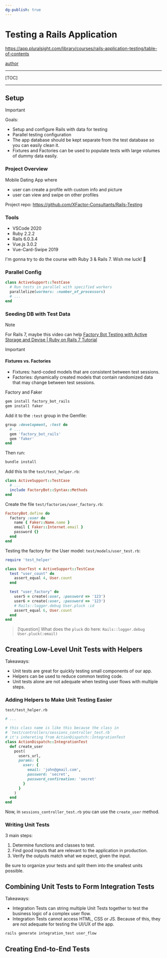 ```yaml
---
dg-publish: true
---
```

# Testing a Rails Application

<https://app.pluralsight.com/library/courses/rails-application-testing/table-of-contents>

[author](https://www.linkedin.com/in/anthony-alampi-254789b0/)

---

[TOC]

---

## Setup

> [!important]
> Goals:
> - Setup and configure Rails with data for testing
> - Parallel testing configuration
> - The app database should be kept separate from the test database so you can easily clean it.
> - Fixtures and Factories can be used to populate tests with large volumes of dummy data easily.

### Project Overview

Mobile Dating App where

- user can create a profile with custom info and picture
- user can view and swipe on other profiles

Project repo: <https://github.com/XFactor-Consultants/Rails-Testing>

### Tools

- VSCode 2020
- Ruby 2.2.2
- Rails 6.0.3.4
- Vue.js 3.0.2
- Vue-Card-Swipe 2019

I'm gonna try to do the course with Ruby 3 & Rails 7. Wish me luck! 🤞

### Parallel Config
```ruby
class ActiveSupport::TestCase
  # Run tests in parallel with specified workers
  parallelize(workers: :number_of_processors)
  # ...
end
```



### Seeding DB with Test Data

> [!note]
> For Rails 7, maybe this video can help [Factory Bot Testing with Active Storage and Devise | Ruby on Rails 7 Tutorial](https://youtu.be/7JdyQEcZ7F8)

> [!important]
> #### Fixtures vs. Factories
>
> - Fixtures: hard-coded models that are consistent between test sessions.
> - Factories: dynamically created models that contain randomized data that may change between test sessions.

Factory and Faker
```sh
gem install factory_bot_rails
gem install faker
```

Add it to the `:test` group in the Gemfile:
```ruby
group :development, :test do
  # ...
  gem 'factory_bot_rails'
  gem 'faker'
end
```

Then run:
```sh
bundle install
```

Add this to the `test/test_helper.rb`:
```ruby
class ActiveSupport::TestCase
  # ...
  include FactoryBot::Syntax::Methods
end
```

Create the file `test/factories/user_factory.rb`:
```ruby
FactoryBot.define do
  factory :user do
    name { Faker::Name.name }
    email { Faker::Internet.email }
    password {}
  end
end
```

Testing the factory for the User model:
`test/models/user_test.rb`:
```ruby
require 'test_helper'

class UserTest < ActiveSupport::TestCase
  test "user_count" do
    assert_equal 4, User.count
  end

  test "user_factory" do
    user5 = create(:user, :password => '123')
    user6 = create(:user, :password => '123')
    # Rails::logger.debug User.pluck :id
    assert_equal 6, User.count
  end
end
```

> [!question]
> What does the `pluck` do here:
> `Rails::logger.debug User.pluck(:email)`

## Creating Low-Level Unit Tests with Helpers

Takeaways:

- Unit tests are great for quickly testing small components of our app.
- Helpers can be used to reduce common testing code.
- Unit tests alone are not adequate when testing user flows with multiple steps.

### Adding Helpers to Make Unit Testing Easier

`test/test_helper.rb`
```ruby
# ...

# this class name is like this because the class in
# `test/controllers/sessions_controller_test.rb`
# it's inhereting from ActionDispatch::IntegrationTest
class ActionDispatch::IntegrationTest
  def create_user
    post(
      users_url,
      params: {
        user: {
          email: 'john@gmail.com',
          password: 'secret',
          password_confirmation: 'secret'
        }
      }
    )
  end
end
```

Now, in `sessions_controller_test.rb` you can use the `create_user` method.


### Writing Unit Tests

3 main steps:

1. Determine functions and classes to test.
2. Find good inputs that are relevant to the application in production.
3. Verify the outputs match what we expect, given the input.

Be sure to organize your tests and split them into the smallest units possible.

## Combining Unit Tests to Form Integration Tests

Takeaways:

- Integration Tests can string multiple Unit Tests together to test the business logic of a complex user flow.
- Integration Tests cannot access HTML, CSS or JS. Because of this, they are not adequate for testing the UI/UX of the app.


```sh
rails generate integration_test user_flow
```


## Creating End-to-End Tests

